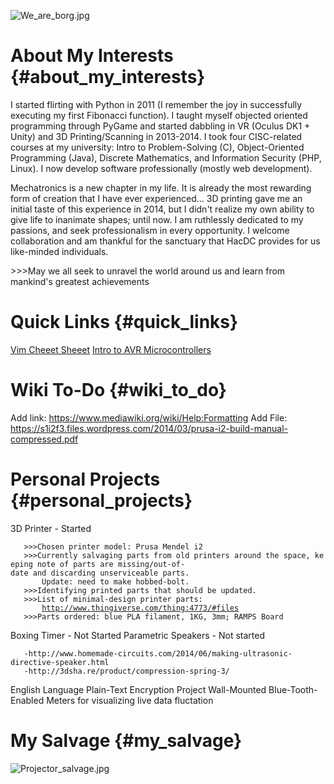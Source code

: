 ![](We_are_borg.jpg "We_are_borg.jpg")

# About My Interests {#about_my_interests}

I started flirting with Python in 2011 (I remember the joy in
successfully executing my first Fibonacci function). I taught myself
objected oriented programming through PyGame and started dabbling in VR
(Oculus DK1 + Unity) and 3D Printing/Scanning in 2013-2014. I took four
CISC-related courses at my university: Intro to Problem-Solving (C),
Object-Oriented Programming (Java), Discrete Mathematics, and
Information Security (PHP, Linux). I now develop software professionally
(mostly web development).

Mechatronics is a new chapter in my life. It is already the most
rewarding form of creation that I have ever experienced... 3D printing
gave me an initial taste of this experience in 2014, but I didn't
realize my own ability to give life to inanimate shapes; until now. I am
ruthlessly dedicated to my passions, and seek professionalism in every
opportunity. I welcome collaboration and am thankful for the sanctuary
that HacDC provides for us like-minded individuals.

\>\>\>May we all seek to unravel the world around us and learn from
mankind's greatest achievements

# Quick Links {#quick_links}

[Vim Cheeet Sheeet](http://vim.rtorr.com/) [Intro to AVR
Microcontrollers](https://courses.cs.washington.edu/courses/cse466/03au/pdfs/lectures/L2-3-AVR.PDF)

# Wiki To-Do {#wiki_to_do}

Add link: <https://www.mediawiki.org/wiki/Help:Formatting> Add File:
<https://s1i2f3.files.wordpress.com/2014/03/prusa-i2-build-manual-compressed.pdf>

# Personal Projects {#personal_projects}

3D Printer - Started

`   >>>Chosen printer model: Prusa Mendel i2`\
`   >>>Currently salvaging parts from old printers around the space, keeping note of parts are missing/out-of-date and discarding unserviceable parts.`\
`       Update: need to make hobbed-bolt.`\
`   >>>Identifying printed parts that should be updated.`\
`   >>>List of minimal-design printer parts:`\
`       `[`http://www.thingiverse.com/thing:4773/#files`](http://www.thingiverse.com/thing:4773/#files)\
`   >>>Parts ordered: blue PLA filament, 1KG, 3mm; RAMPS Board`

Boxing Timer - Not Started Parametric Speakers - Not started

`   -http://www.homemade-circuits.com/2014/06/making-ultrasonic-directive-speaker.html`\
`   -http://3dsha.re/product/compression-spring-3/`

English Language Plain-Text Encryption Project Wall-Mounted
Blue-Tooth-Enabled Meters for visualizing live data fluctation

# My Salvage {#my_salvage}

![](Projector_salvage.jpg "Projector_salvage.jpg")
